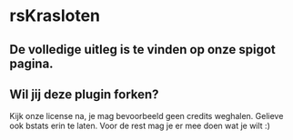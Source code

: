 # rsKrasloten
## De volledige uitleg is te vinden op onze spigot pagina.

## Wil jij deze plugin forken?
Kijk onze license na, je mag bevoorbeeld geen credits weghalen.
Gelieve ook bstats erin te laten.
Voor de rest mag je er mee doen wat je wilt :)
